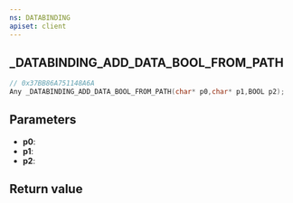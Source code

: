 ```yaml
---
ns: DATABINDING
apiset: client
---
```

## _DATABINDING_ADD_DATA_BOOL_FROM_PATH

```c
// 0x37BB86A751148A6A
Any _DATABINDING_ADD_DATA_BOOL_FROM_PATH(char* p0,char* p1,BOOL p2);
```


## Parameters
* **p0**:
* **p1**:
* **p2**:

## Return value